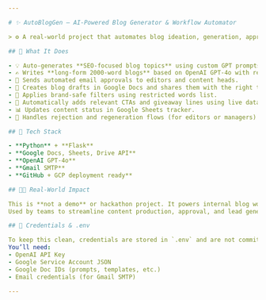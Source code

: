 ```yaml
---

# ✨ AutoBlogGen – AI-Powered Blog Generator & Workflow Automator

> ⚙️ A real-world project that automates blog ideation, generation, approval workflows, and Google Workspace integration for content marketing at scale.

## 🚀 What It Does

- 💡 Auto-generates **SEO-focused blog topics** using custom GPT prompts and keyword banks.
- ✍️ Writes **long-form 2000-word blogs** based on OpenAI GPT-4o with real-time data from Google Sheets.
- 📩 Sends automated email approvals to editors and content heads.
- 📄 Creates blog drafts in Google Docs and shares them with the right team (with edit access).
- 🧠 Applies brand-safe filters using restricted words list.
- 🎁 Automatically adds relevant CTAs and giveaway lines using live data.
- 📊 Updates content status in Google Sheets tracker.
- 🔁 Handles rejection and regeneration flows (for editors or managers).

## 🧠 Tech Stack

- **Python** + **Flask**
- **Google Docs, Sheets, Drive API**
- **OpenAI GPT-4o**
- **Gmail SMTP**
- **GitHub + GCP deployment ready**

## 👨‍💼 Real-World Impact

This is **not a demo** or hackathon project. It powers internal blog workflows for a **beauty-tech company serving Bollywood celebrities and international clients**.  
Used by teams to streamline content production, approval, and lead generation — all with AI and no manual errors.

## 🔐 Credentials & .env

To keep this clean, credentials are stored in `.env` and are not committed.  
You’ll need:
- OpenAI API Key
- Google Service Account JSON
- Google Doc IDs (prompts, templates, etc.)
- Email credentials (for Gmail SMTP)

---
```

